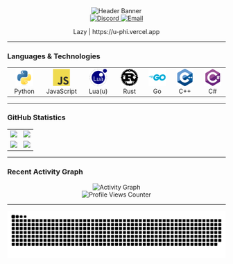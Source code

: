 <div align="center">
  <img src="https://capsule-render.vercel.app/api?type=wave&color=auto&height=280%C2%A7ion=header&text=Vi%20-%20&fontAlign=25&fontAlignY=70&fontSize=90&fontColor=A382E4&desc=A%20Developer%20from%20the%20Philippines&descAlignY=70&descAlign=50" alt="Header Banner"/>
</div>

<div align="center">
  <a href="https://discord.com/users/1363156391866401070">
    <img src="https://img.shields.io/badge/Discord-%40sleepyvill-5865F2?style=for-the-badge&logo=discord&logoColor=white" alt="Discord"/>
  </a>
  <a href="mailto:warped@mailhaven.su">
    <img src="https://img.shields.io/badge/Email%20Me-D14836?style=for-the-badge&logo=gmail&logoColor=white" alt="Email"/>
  </a>
</div>

<p align="center">
  Lazy | https://u-phi.vercel.app
</p>

---

### **Languages & Technologies**

<table align="center">
  <tr>
    <td align="center" width="96">
      <img src="https://raw.githubusercontent.com/devicons/devicon/master/icons/python/python-original.svg" width="40" height="40" alt="Python" />
      <br>Python
    </td>
    <td align="center" width="96">
      <img src="https://raw.githubusercontent.com/devicons/devicon/master/icons/javascript/javascript-original.svg" width="40" height="40" alt="JavaScript" />
      <br>JavaScript
    </td>
    <td align="center" width="96">
      <img src="https://raw.githubusercontent.com/devicons/devicon/master/icons/lua/lua-original.svg" width="40" height="40" alt="Lua" />
      <br>Lua(u)
    </td>
    <td align="center" width="96">
      <img src="https://raw.githubusercontent.com/devicons/devicon/master/icons/rust/rust-original.svg" width="40" height="40" alt="Rust" />
      <br>Rust
    </td>
    <td align="center" width="96">
      <img src="https://raw.githubusercontent.com/devicons/devicon/master/icons/go/go-original-wordmark.svg" width="40" height="40" alt="Go" />
      <br>Go
    </td>
    <td align="center" width="96">
      <img src="https://raw.githubusercontent.com/devicons/devicon/master/icons/cplusplus/cplusplus-original.svg" width="40" height="40" alt="C++" />
      <br>C++
    </td>
    <td align="center" width="96">
      <img src="https://raw.githubusercontent.com/devicons/devicon/master/icons/csharp/csharp-original.svg" width="40" height="40" alt="C#" />
      <br>C#
    </td>
  </tr>
</table>

---

### **GitHub Statistics**
<div align="center">
  <table width="100%">
    <tr>
      <td width="50%">
        <img width="100%" src="https://github-readme-stats.vercel.app/api?username=sleepyvill&show_icons=true&include_all_commits=true&count_private=true&bg_color=00000000&title_color=A382E4&icon_color=A382E4&text_color=c9d1d9&hide_border=true" />
      </td>
      <td width="50%">
        <img width="100%" src="https://github-readme-stats.vercel.app/api/top-langs/?username=sleepyvill&layout=compact&bg_color=00000000&title_color=A382E4&text_color=c9d1d9&hide_border=true&langs_count=8" />
      </td>
    </tr>
     <tr>
      <td width="50%">
        <img width="100%" src="https://github-readme-streak-stats.herokuapp.com/?user=sleepyvill&background=00000000&stroke=c9d1d9&ring=A382E4&fire=A382E4&currStreakNum=c9d1d9&sideNums=c9d1d9&currStreakLabel=c9d1d9&sideLabels=c9d1d9&dates=c9d1d9&hide_border=true" />
      </td>
      <td width="50%">
        <img width="100%" src="https://github-profile-trophy.vercel.app/?username=sleepyvill&theme=radical&no-frame=true&no-bg=true&margin-w=15&margin-h=15" />
      </td>
    </tr>
  </table>
</div>

---

### **Recent Activity Graph**

<div align="center">
  <img src="https://github-readme-activity-graph.vercel.app/graph?username=sleepyvill&bg_color=0d1117&color=c9d1d9&line=A382E4&point=A382E4&area=true&hide_border=true" alt="Activity Graph"/>
</div>

<div align="center">
  <img src="https://komarev.com/ghpvc/?username=sleepyvill&label=Profile+Views&color=A382E4&style=flat-square" alt="Profile Views Counter"/>
</div>

---

<div align="center">
  <picture>
    <source media="(prefers-color-scheme: dark)" srcset="https://raw.githubusercontent.com/sleepyvill/sleepyvill/output/github-contribution-grid-snake-dark.svg">
    <source media="(prefers-color-scheme: light)" srcset="https://raw.githubusercontent.com/sleepyvill/sleepyvill/output/github-contribution-grid-snake.svg">
    <img alt="github contribution grid snake animation" src="https://raw.githubusercontent.com/sleepyvill/sleepyvill/output/github-contribution-grid-snake.svg">
  </picture>
</div>
